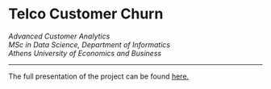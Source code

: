 # Telco Customer Churn

*Advanced Customer Analytics*  
*MSc in Data Science, Department of Informatics*  
*Athens University of Economics and Business*

---

The full presentation of the project can be found [here.](https://github.com/sapaladas/msc_data_science/blob/main/q4-advanced_customer_analytics/telco_customer_churn/presentation/presentation.pdf)
